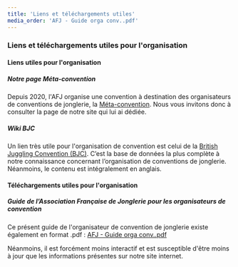 ```yaml
---
title: 'Liens et téléchargements utiles'
media_order: 'AFJ - Guide orga conv..pdf'
---
```


### Liens et téléchargements utiles pour l'organisation

#### Liens utiles pour l'organisation

##### Notre page Méta-convention

Depuis 2020, l'AFJ organise une convention à destination des organisateurs de conventions de jonglerie, la [Méta-convention](/meta-convention). Nous vous invitons donc à consulter la page de notre site qui lui ai dédiée.

##### Wiki BJC

Un lien très utile pour l'organisation de convention est celui de la [British Juggling Convention (BJC)](http://thebritishjugglingconvention.co.uk/wiki/index.php?title=British_Juggling_Convention_Wiki?target=_blank). C’est la base de données la plus complète à notre connaissance concernant l’organisation de conventions de jonglerie. Néanmoins, le contenu est intégralement en anglais.

#### Téléchargements utiles pour l'organisation

##### Guide de l’Association Française de Jonglerie pour les organisateurs de convention

Ce présent guide de l'organisateur de convention de jonglerie existe également en format .pdf : [AFJ - Guide orga conv..pdf](AFJ%20-%20Guide%20orga%20conv..pdf?target=_blank)

Néanmoins, il est forcément moins interactif et est susceptible d'être moins à jour que les informations présentes sur notre site internet.